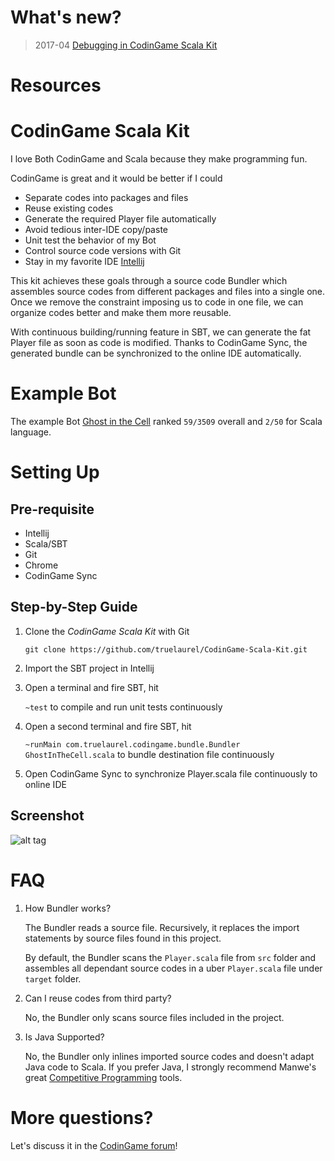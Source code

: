 # What's new?
> 2017-04 [Debugging in CodinGame Scala Kit](http://truelaurel.com/2017/04/27/Debug-in-CodinGame-Scala-Kit/)

# Resources


# CodinGame Scala Kit
I love Both CodinGame and Scala because they make programming fun.

CodinGame is great and it would be better if I could
- Separate codes into packages and files
- Reuse existing codes
- Generate the required Player file automatically
- Avoid tedious inter-IDE copy/paste
- Unit test the behavior of my Bot
- Control source code versions with Git
- Stay in my favorite IDE [Intellij](https://www.jetbrains.com/idea/)

This kit achieves these goals through a source code Bundler which assembles source codes from different packages and files into a single one.
Once we remove the constraint imposing us to code in one file, we can organize codes better and make them more reusable.

With continuous building/running feature in SBT, we can generate the fat Player file as soon as code is modified. 
Thanks to CodinGame Sync, the generated bundle can be synchronized to the online IDE automatically.

# Example Bot
The example Bot [Ghost in the Cell](https://www.codingame.com/multiplayer/bot-programming/ghost-in-the-cell) ranked `59/3509` overall and `2/50` for Scala language.

# Setting Up

## Pre-requisite
- Intellij
- Scala/SBT
- Git
- Chrome
- CodinGame Sync

## Step-by-Step Guide

1. Clone the _CodinGame Scala Kit_ with Git

    `git clone https://github.com/truelaurel/CodinGame-Scala-Kit.git`

2. Import the SBT project in Intellij
3. Open a terminal and fire SBT, hit

    `~test` to compile and run unit tests continuously

4. Open a second terminal and fire SBT, hit

    `~runMain com.truelaurel.codingame.bundle.Bundler GhostInTheCell.scala` to bundle destination file continuously

5. Open CodinGame Sync to synchronize Player.scala file continuously to online IDE

## Screenshot
![alt tag](./asset/screenshot.png)



# FAQ
1. How Bundler works?

    The Bundler reads a source file. Recursively, it replaces the import statements by source files found in this project.
    
    By default, the Bundler scans the `Player.scala` file from `src` folder and assembles all dependant source codes in a uber `Player.scala` file under `target` folder.
    
2. Can I reuse codes from third party?

    No, the Bundler only scans source files included in the project.

3. Is Java Supported?

    No, the Bundler only inlines imported source codes and doesn't adapt Java code to Scala. 
    If you prefer Java, I strongly recommend Manwe's great [Competitive Programming](https://github.com/Manwe56/competitive-programming) tools.
    
# More questions?
Let's discuss it in the [CodinGame forum](https://www.codingame.com/forum/t/codingame-scala-kit/2645/1)!